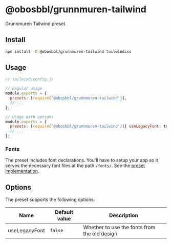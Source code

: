 # @obosbbl/grunnmuren-tailwind

Grunnmuren Tailwind preset.

## Install

```sh
npm install -D @obosbbl/grunnmuren-tailwind tailwindcss
```

## Usage

```js
// tailwind.config.js

// Regular usage
module.exports = {
  presets: [require('@obosbbl/grunnmuren-tailwind')],
  // ...
};

// Usage with options
module.exports = {
  presets: [require('@obosbbl/grunnmuren-tailwind')({ useLegacyFont: true }),
  // ...
};
```

### Fonts

The preset includes font declarations. You'll have to setup your app so it serves the necessary font files at the path `/fonts/`. See the [preset implementation](./tailwind-base.cjs).

## Options

The preset supports the following options:

| Name          | Default value | Description                                  |
| ------------- | ------------- | -------------------------------------------- |
| useLegacyFont | `false`       | Whether to use the fonts from the old design |
